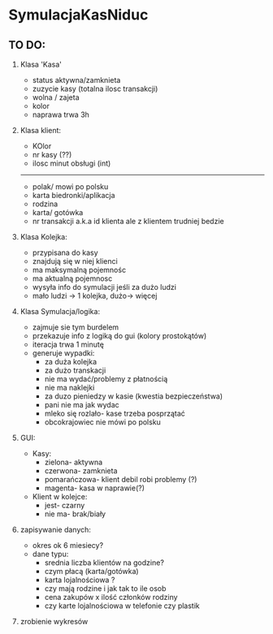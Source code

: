 # SymulacjaKasNiduc

## TO DO:

1. Klasa 'Kasa'  
    - status aktywna/zamknieta  
    - zuzycie kasy (totalna ilosc transakcji)
    - wolna / zajeta
    - kolor  
    - naprawa trwa 3h  
1. Klasa klient:  
    - KOlor  
    - nr kasy (??)
    - ilosc minut obsługi (int)  
    
    --------
    - polak/ mowi po polsku
    - karta biedronki/aplikacja
    - rodzina  
    - karta/ gotówka  
    - nr transakcji a.k.a id klienta ale z klientem trudniej bedzie   
1. Klasa Kolejka:  
    - przypisana do kasy
    - znajdują się w niej klienci
    - ma maksymalną pojemnośc 
    - ma aktualną pojemnosc  
    - wysyła info do symulacji jeśli za dużo ludzi  
    - mało ludzi -> 1 kolejka, dużo-> więcej 
1. Klasa Symulacja/logika:  
    - zajmuje sie tym burdelem  
    - przekazuje info z logiką do gui (kolory prostokątów)
    - iteracja trwa 1 minutę  
    - generuje wypadki:  
        - za duża kolejka  
        - za dużo transkacji
        - nie ma wydać/problemy z płatnością  
        - nie ma naklejki  
        - za duzo pieniedzy w kasie (kwestia bezpieczeństwa)  
        - pani nie ma jak wydac  
        - mleko się rozlało- kase trzeba posprzątać  
        - obcokrajowiec nie mówi po polsku  

1. GUI:  
    - Kasy:  
        - zielona- aktywna
        - czerwona- zamknieta
        - pomarańczowa- klient debil robi problemy (?)
        - magenta- kasa w naprawie(?)
    - Klient w kolejce:  
        - jest- czarny
        - nie ma- brak/biały 
1. zapisywanie danych:  
    - okres ok 6 miesiecy?  
    - dane typu:
        - srednia liczba klientów na godzine?
        - czym płacą (karta/gotówka)  
        - karta lojalnościowa ?  
        - czy mają rodzine i jak tak to ile osob  
        - cena zakupów x ilość członków rodziny  
        - czy karte lojalnościowa w telefonie czy plastik  
1. zrobienie wykresów


